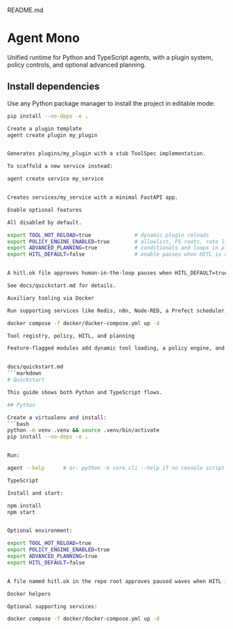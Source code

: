 README.md

# Agent Mono

Unified runtime for Python and TypeScript agents, with a plugin system, policy controls, and optional advanced planning.

## Install dependencies

Use any Python package manager to install the project in editable mode:
```bash
pip install --no-deps -e .

Create a plugin template
agent create plugin my_plugin


Generates plugins/my_plugin with a stub ToolSpec implementation.

To scaffold a new service instead:

agent create service my_service


Creates services/my_service with a minimal FastAPI app.

Enable optional features

All disabled by default.

export TOOL_HOT_RELOAD=true              # dynamic plugin reloads
export POLICY_ENGINE_ENABLED=true        # allowlist, FS roots, rate limits
export ADVANCED_PLANNING=true            # conditionals and loops in plans
export HITL_DEFAULT=false                # enable pauses when HITL is desired


A hitl.ok file approves human-in-the-loop pauses when HITL_DEFAULT=true.

See docs/quickstart.md for details.

Auxiliary tooling via Docker

Run supporting services like Redis, n8n, Node-RED, a Prefect scheduler, TensorFlow or LangChain workers, Odoo, WordPress, MariaDB, and Mautic:

docker compose -f docker/docker-compose.yml up -d

Tool registry, policy, HITL, and planning

Feature-flagged modules add dynamic tool loading, a policy engine, and advanced planning. Keep flags off in production unless you have guardrails.


docs/quickstart.md
```markdown
# Quickstart

This guide shows both Python and TypeScript flows.

## Python

Create a virtualenv and install:
```bash
python -m venv .venv && source .venv/bin/activate
pip install --no-deps -e .


Run:

agent --help      # or: python -m core.cli --help if no console script

TypeScript

Install and start:

npm install
npm start


Optional environment:

export TOOL_HOT_RELOAD=true
export POLICY_ENGINE_ENABLED=true
export ADVANCED_PLANNING=true
export HITL_DEFAULT=false


A file named hitl.ok in the repo root approves paused waves when HITL is enabled.

Docker helpers

Optional supporting services:

docker compose -f docker/docker-compose.yml up -d